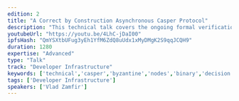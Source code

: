 ```yaml
---
edition: 2
title: "A Correct by Construction Asynchronous Casper Protocol"
description: "This technical talk covers the ongoing formal verification and implementation efforts behind a correct-by-construction asynchronous byzantine-fault tolerant binary version of the Casper consensus protocol that is currently under development. Work extending the correct-by-construction approach to virtual machine replication, validator rotation and public economic consensus will also be discussed."
youtubeUrl: "https://youtu.be/4LhC-jDaI00"
ipfsHash: "QmYSXtbUFug3yEh1YfM6ZdQ8uUdx1xMyDMgK2S9qqJCQH9"
duration: 1280
expertise: "Advanced"
type: "Talk"
track: "Developer Infrastructure"
keywords: ['technical','casper','byzantine','nodes','binary','decision','construction','consensus','fault','tolerance','finality','estimate','justification','sender','bet','protocol','equivocation','validators']
tags: ['Developer Infrastructure']
speakers: ['Vlad Zamfir']
---
```

